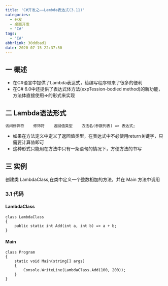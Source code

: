 ```yaml
---
title: 'C#开发之——Lambda表达式(3.11)'
categories:
  - 开发
  - 桌面开发
  - 'C#'
tags:
  - 'C#'
abbrlink: 30ddbad1
date: 2020-07-15 22:37:50
---
```

## 一 概述

* 在C#语言中提供了Lambda表达式，给编写程序带来了很多的便利
* 在C# 6.0中还提供了表达式体方法(expTession-bodied method)的新功能，方法体直接使用=>的形式来实现

<!--more-->

## 二 Lambda语法形式

```
访问修饰符    修饰符    返回值类型    方法名(参数列表) => 表达式;
```

* 如果在方法定义中定义了返回值类型，在表达式中不必使用return关键字，只需要计算值即可
* 这种形式只能用在方法中只有一条语句的情况下，方便方法的书写

## 三 实例

 创建类 LambdaClass,在类中定义一个整数相加的方法，并在 Main 方法中调用 

### 3.1 代码

####  LambdaClass 

```
class LambdaClass
{
    public static int Add(int a, int b) => a + b;
}
```

#### Main

```
class Program
{
    static void Main(string[] args)
    {
        Console.WriteLine(LambdaClass.Add(100, 200));
    }
}
```

